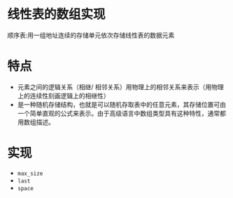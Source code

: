 # 线性表的数组实现
顺序表:用一组地址连续的存储单元依次存储线性表的数据元素

# 特点
- 元素之间的逻辑关系（相继/ 相邻关系）用物理上的相邻关系来表示（用物理上的连续性刻画逻辑上的相继性）
-  是一种随机存储结构，也就是可以随机存取表中的任意元素，其存储位置可由一个简单直观的公式来表示。由于高级语言中数组类型具有这种特性，通常都用数组描述。

# 实现
- `max_size`
- `last`
- `space`

